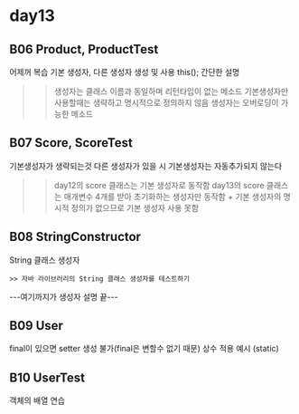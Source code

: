 # day13

## B06 Product, ProductTest
어제꺼 복습
기본 생성자, 다른 생성자 생성 및 사용
this(); 간단한 설명

>>  생성자는 클래스 이름과 동일하며 리턴타입이 없는 메소드
	기본생성자만 사용할때는 생략하고 명시적으로 정의하지 않음
	생성자는 오버로딩이 가능한 메소드

## B07 Score, ScoreTest
기본생성자가 생략되는것
다른 생성자가 있을 시 기본생성자는 자동추가되지 않는다

>>  day12의 score 클래스는 기본 생성자로 동작함
	day13의 score 클래스는 매개변수 4개를 받아 초기화하는 생성자만 동작함
		+ 기본 생성자의 명시적 정의가 없으므로 기본 생성자 사용 못함

## B08 StringConstructor
String 클래스 생성자

	>> 자바 라이브러리의 String 클래스 생성자를 테스트하기

---여기까지가 생성자 설명 끝---

## B09 User
final이 있으면 setter 생성 불가(final은 변할수 없기 때문)
상수 적용 예시 (static)


## B10 UserTest
객체의 배열 연습